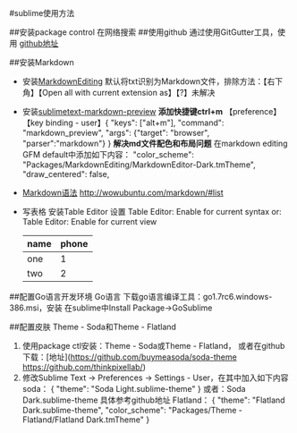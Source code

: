 #sublime使用方法

##安装package control
在网络搜索
##使用github
通过使用GitGutter工具，使用 [github地址](https://github.com/jisaacks/GitGutter)

##安装Markdown
+ 安装[MarkdownEditing](https://github.com/SublimeText-Markdown/MarkdownEditing)
默认将txt识别为Markdown文件，排除方法：【右下角】【Open all with current extension as】【?】未解决
+ 安装[sublimetext-markdown-preview](https://github.com/revolunet/sublimetext-markdown-preview)
**添加快捷键ctrl+m**
【preference】【key binding - user】{ "keys": ["alt+m"], "command": "markdown_preview", "args": {"target": "browser", "parser":"markdown"} }
**解决md文件配色和布局问题**
在markdown editing GFM default中添加如下内容：
"color_scheme": "Packages/MarkdownEditing/MarkdownEditor-Dark.tmTheme",
"draw_centered": false,
+ [Markdown语法](https://github.com/younghz/Markdown)
http://wowubuntu.com/markdown/#list

+ 写表格
安装Table Editor
设置
Table Editor: Enable for current syntax
or: Table Editor: Enable for current view

	| name | phone |
	|------|-------|
	| one  |     1 |
	| two  |     2 |

##配置Go语言开发环境
Go语言
	下载go语言编译工具：go1.7rc6.windows-386.msi，安装
	在sublime中Install Package->GoSublime

##配置皮肤
Theme - Soda和Theme - Flatland

1. 使用package ctl安装：Theme - Soda或Theme - Flatland，
	或者在github下载：[地址](https://github.com/buymeasoda/soda-theme https://github.com/thinkpixellab/)
2. 修改Sublime Text -> Preferences -> Settings - User，在其中加入如下内容
		soda：
			{
			    "theme": "Soda Light.sublime-theme"
			}
			或者：Soda Dark.sublime-theme
			具体参考github地址
	Flatland：
		{
		  "theme": "Flatland Dark.sublime-theme",
		  "color_scheme": "Packages/Theme - Flatland/Flatland Dark.tmTheme"
		}
